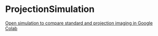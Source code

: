 # ProjectionSimulation
[Open simulation to compare standard and projection imaging in Google Colab](https://colab.research.google.com/github/dpshepherd/spatial/blob/master/SimulateStandardvsProjectionImaging.ipynb)
